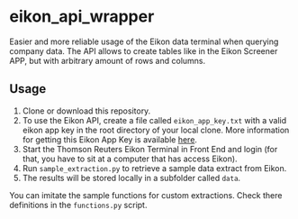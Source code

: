 # eikon_api_wrapper
Easier and more reliable usage of the Eikon data terminal when querying company data.
The API allows to create tables like in the Eikon Screener APP, but with arbitrary amount of rows and columns.

## Usage
1. Clone or download this repository.
2. To use the Eikon API, create a file called `eikon_app_key.txt` with a valid eikon app key in the root directory of your local clone.
More information for getting this Eikon App Key is available [here](https://developers.refinitiv.com/en/api-catalog/eikon/eikon-data-api/quick-start).
2. Start the Thomson Reuters Eikon Terminal in Front End and login (for that, you have to sit at a computer that has access Eikon).
3. Run `sample_extraction.py` to retrieve a sample data extract from Eikon.
4. The results will be stored locally in a subfolder called `data`.

You can imitate the sample functions for custom extractions. Check there definitions in the `functions.py` script.
